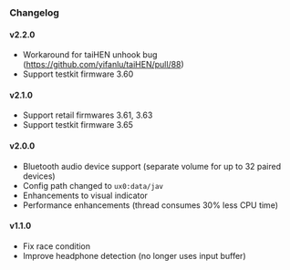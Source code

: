 ### Changelog

#### v2.2.0

- Workaround for taiHEN unhook bug (https://github.com/yifanlu/taiHEN/pull/88)
- Support testkit firmware 3.60

#### v2.1.0

- Support retail firmwares 3.61, 3.63
- Support testkit firmware 3.65

#### v2.0.0

- Bluetooth audio device support (separate volume for up to 32 paired devices)
- Config path changed to `ux0:data/jav`
- Enhancements to visual indicator
- Performance enhancements (thread consumes 30% less CPU time)

#### v1.1.0

- Fix race condition
- Improve headphone detection (no longer uses input buffer)

